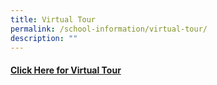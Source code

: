 ```yaml
---
title: Virtual Tour
permalink: /school-information/virtual-tour/
description: ""
---
```

#### [Click Here for Virtual Tour](https://3d.vthere.sg/tour/smps)